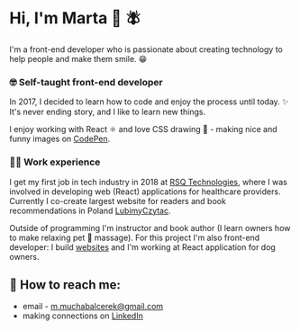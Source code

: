 # Hi, I'm Marta 👋 🪰

I'm a front-end developer who is passionate about creating technology to help people and make them smile. 😁

### 🤓 Self-taught front-end developer

In 2017, I decided to learn how to code and enjoy the process until today. ✨ It's never ending story, and I like to learn new things.

I enjoy working with React ⚛️  and love CSS drawing 🎨 - making nice and funny images on [CodePen](https://codepen.io/martakmb).

### 👩‍💻 Work experience

I get my first job in tech industry in 2018 at [RSQ Technologies](https://www.rsqtechnologies.com/), where I was involved in developing web (React) applications for healthcare providers. Currently I co-create largest website for readers and book recommendations in Poland [LubimyCzytac](https://lubimyczytac.pl/).

Outside of programming I'm instructor and book author (I learn owners how to make relaxing pet 🐶 massage). 
For this project I'm also front-end developer: I build [websites](https://martamucha.pl/) and I'm working at React application for dog owners. 

## 💬 How to reach me:
* email - m.muchabalcerek@gmail.com
* making connections on [LinkedIn](https://www.linkedin.com/in/m-mucha-balcerek/)


